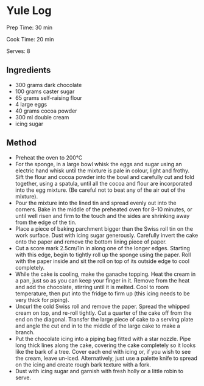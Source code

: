 # Yule Log

Prep Time: 30 min

Cook Time: 20 min

Serves: 8
## Ingredients
* 300 grams dark chocolate
* 100 grams caster sugar
* 65 grams self-raising flour
* 4 large eggs
* 40 grams cocoa powder
* 300 ml double cream
* icing sugar


## Method
* Preheat the oven to 200°C
* For the sponge, in a large bowl whisk the eggs and sugar using an electric hand whisk until the mixture is pale in colour, light and frothy. Sift the flour and cocoa powder into the bowl and carefully cut and fold together, using a spatula, until all the cocoa and flour are incorporated into the egg mixture. (Be careful not to beat any of the air out of the mixture).
* Pour the mixture into the lined tin and spread evenly out into the corners. Bake in the middle of the preheated oven for 8–10 minutes, or until well risen and firm to the touch and the sides are shrinking away from the edge of the tin.
* Place a piece of baking parchment bigger than the Swiss roll tin on the work surface. Dust with icing sugar generously. Carefully invert the cake onto the paper and remove the bottom lining piece of paper.
* Cut a score mark 2.5cm/1in in along one of the longer edges. Starting with this edge, begin to tightly roll up the sponge using the paper. Roll with the paper inside and sit the roll on top of its outside edge to cool completely.
* While the cake is cooling, make the ganache topping. Heat the cream in a pan, just so as you can keep your finger in it. Remove from the heat and add the chocolate, stirring until it is melted. Cool to room temperature, then put into the fridge to firm up (this icing needs to be very thick for piping).
* Uncurl the cold Swiss roll and remove the paper. Spread the whipped cream on top, and re-roll tightly. Cut a quarter of the cake off from the end on the diagonal. Transfer the large piece of cake to a serving plate and angle the cut end in to the middle of the large cake to make a branch.
* Put the chocolate icing into a piping bag fitted with a star nozzle. Pipe long thick lines along the cake, covering the cake completely so it looks like the bark of a tree. Cover each end with icing or, if you wish to see the cream, leave un-iced. Alternatively, just use a palette knife to spread on the icing and create rough bark texture with a fork.
* Dust with icing sugar and garnish with fresh holly or a little robin to serve.
